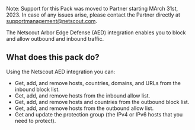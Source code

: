 Note: Support for this Pack was moved to Partner starting MArch 31st, 2023. In case of any issues arise, please contact the Partner directly at <supportmanagement@netscout.com>.

The Netscout Arbor Edge Defense (AED) integration enables you to block and allow outbound and inbound traffic.

## What does this pack do?

Using the Netscout AED integration you can:

- Get, add, and remove hosts, countries, domains, and URLs from the inbound block list.
- Get, add, and remove hosts from the inbound allow list.
- Get, add, and remove hosts and countries from the outbound block list.
- Get, add, and remove hosts from the outbound allow list.
- Get and update the protection group (the IPv4 or IPv6 hosts that you need to protect).
